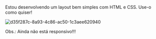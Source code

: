 Estou desenvolvendo um layout bem simples com HTML e CSS. Use-o como quiser!

![d35f287c-8a93-4c86-ac50-1c3aee620940](https://user-images.githubusercontent.com/48383295/129470275-6c5e6f6e-2341-474a-b710-7412a8ad6e15.jpg)

Obs.: Ainda não está responsivo!!!
